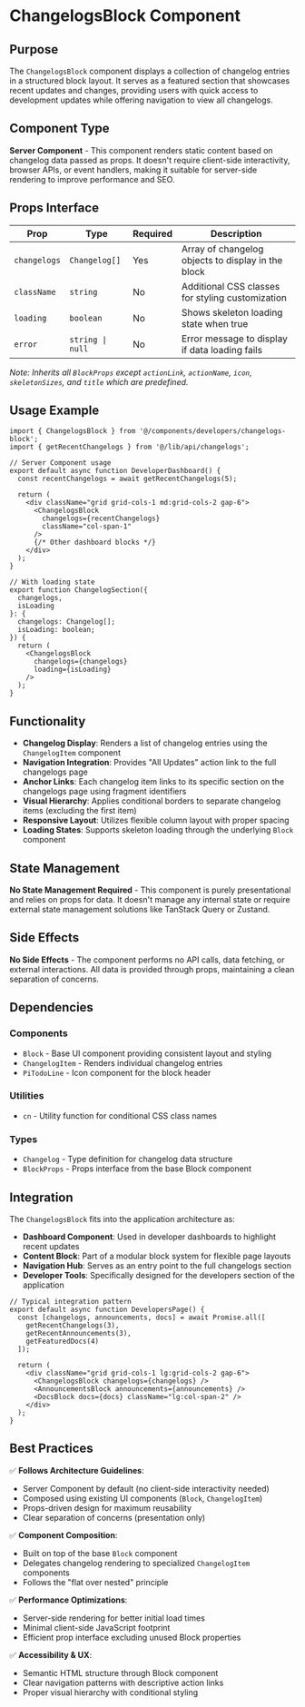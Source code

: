 # ChangelogsBlock Component

## Purpose

The `ChangelogsBlock` component displays a collection of changelog entries in a structured block layout. It serves as a featured section that showcases recent updates and changes, providing users with quick access to development updates while offering navigation to view all changelogs.

## Component Type

**Server Component** - This component renders static content based on changelog data passed as props. It doesn't require client-side interactivity, browser APIs, or event handlers, making it suitable for server-side rendering to improve performance and SEO.

## Props Interface

| Prop | Type | Required | Description |
|------|------|----------|-------------|
| `changelogs` | `Changelog[]` | Yes | Array of changelog objects to display in the block |
| `className` | `string` | No | Additional CSS classes for styling customization |
| `loading` | `boolean` | No | Shows skeleton loading state when true |
| `error` | `string \| null` | No | Error message to display if data loading fails |

*Note: Inherits all `BlockProps` except `actionLink`, `actionName`, `icon`, `skeletonSizes`, and `title` which are predefined.*

## Usage Example

```tsx
import { ChangelogsBlock } from '@/components/developers/changelogs-block';
import { getRecentChangelogs } from '@/lib/api/changelogs';

// Server Component usage
export default async function DeveloperDashboard() {
  const recentChangelogs = await getRecentChangelogs(5);
  
  return (
    <div className="grid grid-cols-1 md:grid-cols-2 gap-6">
      <ChangelogsBlock 
        changelogs={recentChangelogs}
        className="col-span-1"
      />
      {/* Other dashboard blocks */}
    </div>
  );
}

// With loading state
export function ChangelogSection({ 
  changelogs, 
  isLoading 
}: { 
  changelogs: Changelog[]; 
  isLoading: boolean; 
}) {
  return (
    <ChangelogsBlock 
      changelogs={changelogs}
      loading={isLoading}
    />
  );
}
```

## Functionality

- **Changelog Display**: Renders a list of changelog entries using the `ChangelogItem` component
- **Navigation Integration**: Provides "All Updates" action link to the full changelogs page
- **Anchor Links**: Each changelog item links to its specific section on the changelogs page using fragment identifiers
- **Visual Hierarchy**: Applies conditional borders to separate changelog items (excluding the first item)
- **Responsive Layout**: Utilizes flexible column layout with proper spacing
- **Loading States**: Supports skeleton loading through the underlying `Block` component

## State Management

**No State Management Required** - This component is purely presentational and relies on props for data. It doesn't manage any internal state or require external state management solutions like TanStack Query or Zustand.

## Side Effects

**No Side Effects** - The component performs no API calls, data fetching, or external interactions. All data is provided through props, maintaining a clean separation of concerns.

## Dependencies

### Components
- `Block` - Base UI component providing consistent layout and styling
- `ChangelogItem` - Renders individual changelog entries
- `PiTodoLine` - Icon component for the block header

### Utilities
- `cn` - Utility function for conditional CSS class names

### Types
- `Changelog` - Type definition for changelog data structure
- `BlockProps` - Props interface from the base Block component

## Integration

The `ChangelogsBlock` fits into the application architecture as:

- **Dashboard Component**: Used in developer dashboards to highlight recent updates
- **Content Block**: Part of a modular block system for flexible page layouts  
- **Navigation Hub**: Serves as an entry point to the full changelogs section
- **Developer Tools**: Specifically designed for the developers section of the application

```tsx
// Typical integration pattern
export default async function DevelopersPage() {
  const [changelogs, announcements, docs] = await Promise.all([
    getRecentChangelogs(3),
    getRecentAnnouncements(3),
    getFeaturedDocs(4)
  ]);

  return (
    <div className="grid grid-cols-1 lg:grid-cols-2 gap-6">
      <ChangelogsBlock changelogs={changelogs} />
      <AnnouncementsBlock announcements={announcements} />
      <DocsBlock docs={docs} className="lg:col-span-2" />
    </div>
  );
}
```

## Best Practices

✅ **Follows Architecture Guidelines**:
- Server Component by default (no client-side interactivity needed)
- Composed using existing UI components (`Block`, `ChangelogItem`)
- Props-driven design for maximum reusability
- Clear separation of concerns (presentation only)

✅ **Component Composition**:
- Built on top of the base `Block` component
- Delegates changelog rendering to specialized `ChangelogItem` components
- Follows the "flat over nested" principle

✅ **Performance Optimizations**:
- Server-side rendering for better initial load times
- Minimal client-side JavaScript footprint
- Efficient prop interface excluding unused Block properties

✅ **Accessibility & UX**:
- Semantic HTML structure through Block component
- Clear navigation patterns with descriptive action links
- Proper visual hierarchy with conditional styling